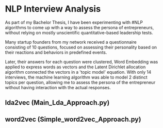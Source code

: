 # NLP Interview Analysis

As part of my Bachelor Thesis, I have been experimenting with #NLP algorithms to come up with a way to assess the persona of entrepreneurs, without relying on mostly unscientific quantitative-based leadership tests. 

Many startup founders from my network received a questionnaire consisting of 10 questions, focused on assessing their personality based on their reactions and behaviors in predefined events. 

Later, their answers for each question were clustered, Word Embedding was applied to express words as vectors and the Latent Dirichlet allocation algorithm connected the vectors in a 'topic model' equation. With only 14 interviews, the machine learning algorithm was able to model 2 distinct topics per question, allowing me to assess the persona of the entrepreneur without having interaction with the actual responses.

## lda2vec (Main_Lda_Approach.py)

## word2vec (Simple_word2vec_Approach.py)
